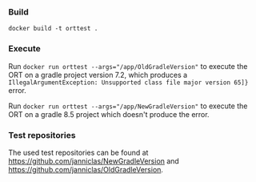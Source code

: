### Build
`docker build -t orttest .`
### Execute
Run 
`docker run orttest --args="/app/OldGradleVersion"` to execute the ORT on a gradle project version 7.2, which produces a `IllegalArgumentException: Unsupported class file major version 65]}` error.

Run `docker run orttest --args="/app/NewGradleVersion"` to execute the ORT on a gradle 8.5 project which doesn't produce the error.

### Test repositories
The used test repositories can be found at https://github.com/janniclas/NewGradleVersion and https://github.com/janniclas/OldGradleVersion.
